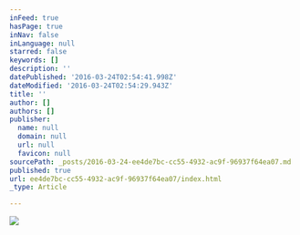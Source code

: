 ```yaml
---
inFeed: true
hasPage: true
inNav: false
inLanguage: null
starred: false
keywords: []
description: ''
datePublished: '2016-03-24T02:54:41.998Z'
dateModified: '2016-03-24T02:54:29.943Z'
title: ''
author: []
authors: []
publisher:
  name: null
  domain: null
  url: null
  favicon: null
sourcePath: _posts/2016-03-24-ee4de7bc-cc55-4932-ac9f-96937f64ea07.md
published: true
url: ee4de7bc-cc55-4932-ac9f-96937f64ea07/index.html
_type: Article

---
```

![](https://the-grid-user-content.s3-us-west-2.amazonaws.com/a05640d5-1e6b-40b4-b4da-ebbe1146456e.jpg)